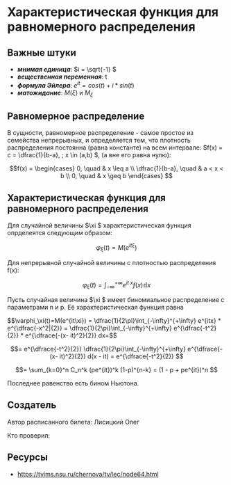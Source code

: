 # Характеристическая функция для равномерного распределения

## Важные штуки

- ***мнимая единица***:  $i = \sqrt{-1} $
- ***вещественная переменная***:  t 
-  ***формула Эйлера***:  $e^{it} = cos(t) + i*sin(t)$ 
- ***матожидание***: $M(\xi)$  и $M_\xi$
## Равномерное распределение
В сущности, равномерное распределение - самое простое из семейства непрерывных, и определяется тем, что плотность распределения постоянна (равна константе) на всем интервале:  $f(x) = c = \dfrac{1}{b-a}, \; x \in (a,b) $, (а вне его равна нулю):

$$f(x) =
\begin{cases} 0, \quad & x \leq a \\
\dfrac{1}{b-a}, \quad & a < x < b \\
0, \quad & x \geq b
\end{cases}
$$

## Характеристическая функция для равномерного распределения
Для случайной величины  $\xi $ характеристическая функция опрделеятся следующим образом:
 
$$\varphi_\xi(t) = M(e^{it \xi})$$

Для непрерывной случайной величины с плотностью распределения f(x):

$$\varphi_\xi(t) = \int_{-\infty}^{+\infty} e^{it \;x} f(x) \mathbb{d}x $$

Пусть случайная величина  $\xi $ имеет биномиальное распределение с параметрами n и p. Её характеристическая функция равна

$$\varphi_\xi(t)=М(e^{it\xi}) = \dfrac{1}{2\pi}\int_{-\infty}^{+\infty} e^{itx} * e^{\dfrac{-x^2|{2}} = \dfrac{1}{2\pi}\int_{-\infty}^{+\infty} e^{\dfrac{-t^2}{2}} * e^{\dfrace{-(x- it)^2}{2}} dx=$$

$$= e^{\dfrace{-t^2}{2}} \dfrac{1}{2\pi}\int_{-\infty}^{+\infty} e^{\dfrace{-(x- it)^2}{2}} d(x - it) = e^{\dfrace{-t^2}{2}} $$ 

$$= \sum_{k=0}^n C_n^k (pe^{it})^k (1-p)^{n-k} = (1 - p + pe^{it})^n $$

Последнее равенство есть бином Ньютона.

## Создатель

Автор расписанного билета: Лисицкий Олег

Кто проверил:


## Ресурсы 
- https://tvims.nsu.ru/chernova/tv/lec/node64.html
